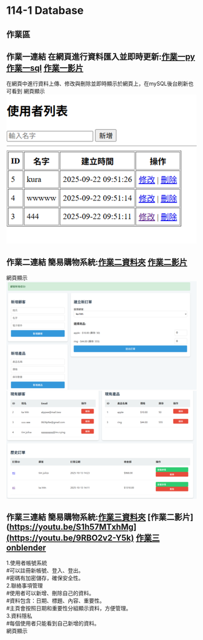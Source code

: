 # 114-1 Database
## 作業區  
## 作業一連結 在網頁進行資料匯入並即時更新:[作業一py](https://github.com/kurakanja/114-1-Database/blob/main/W2/W2%20add%20and%20delete.py) [作業一sql](W2/W2.sql) [作業一影片](https://youtu.be/AZ_QymudzOQ)
  
在網頁中進行資料上傳、修改與刪除並即時顯示於網頁上，在mySQL後台刷新也可看到
網頁顯示  
<img src="pics/w2.png" width="700"/>  
## 作業二連結 簡易購物系統:[作業二資料夾](https://github.com/kurakanja/114-1-Database/tree/main/HW2) [作業二影片](https://youtu.be/S1h57MTxhMg)  
網頁顯示  
<img src="pics/購物系統1.png" width="700"/>  
<img src="pics/購物系統2.png" width="700"/> 
## 作業三連結 簡易購物系統:[作業三資料夾](https://github.com/kurakanja/114-1-Database/tree/main/HW3) [作業二影片](https://youtu.be/S1h57MTxhMg](https://youtu.be/9RBO2v2-Y5k) [作業三onblender](https://one14-1-database-piv1.onrender.com/)  
1.使用者帳號系統  
#可以註冊新帳號、登入、登出。  
#密碼有加密儲存，確保安全性。  
2.聯絡事項管理  
#使用者可以新增、刪除自己的資料。  
#資料包含：日期、標題、內容、重要性。  
#主頁會按照日期和重要性分組顯示資料，方便管理。  
3.資料隱私  
#每個使用者只能看到自己新增的資料。  
網頁顯示  
